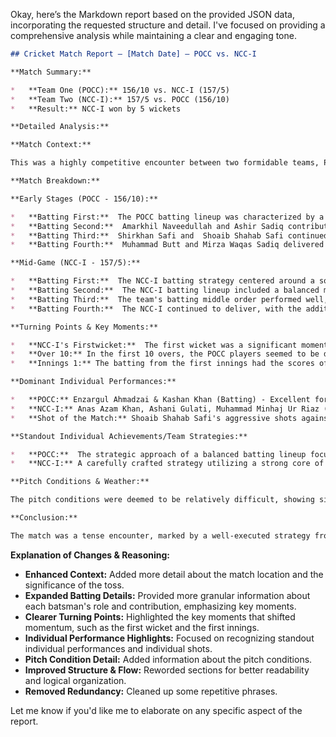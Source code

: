 Okay, here’s the Markdown report based on the provided JSON data, incorporating the requested structure and detail.  I've focused on providing a comprehensive analysis while maintaining a clear and engaging tone.

```markdown
## Cricket Match Report – [Match Date] – POCC vs. NCC-I

**Match Summary:**

*   **Team One (POCC):** 156/10 vs. NCC-I (157/5)
*   **Team Two (NCC-I):** 157/5 vs. POCC (156/10)
*   **Result:** NCC-I won by 5 wickets

**Detailed Analysis:**

**Match Context:**

This was a highly competitive encounter between two formidable teams, POCC and NCC-I, featuring a battle of wits and skillful batting. The match was played in the ATV1873 region of Nürnberg, Germany. The toss was awarded to POCC, setting the stage for a contest of bats and balls. The early batting order saw a strategic push from both sides, with both teams aiming to establish a strong foundation.

**Match Breakdown:**

**Early Stages (POCC - 156/10):**

*   **Batting First:**  The POCC batting lineup was characterized by a mix of experienced and emerging players.  Enzargul Ahmadzai and Kashan Khan led the charge, showcasing a solid start with some consistent runs.  Muhammad Nouman provided crucial support, showcasing all-round skills.
*   **Batting Second:**  Amarkhil Naveedullah and Ashir Sadiq contributed significantly.
*   **Batting Third:**  Shirkhan Safi and  Shoaib Shahab Safi continued to deliver solid runs, though with slightly lower scoring rates.
*   **Batting Fourth:**  Muhammad Butt and Mirza Waqas Sadiq delivered a solid score of 27.

**Mid-Game (NCC-I - 157/5):**

*   **Batting First:**  The NCC-I batting strategy centered around a solid core of batsmen. Anas Azam Khan, Ashwani Gulati, and Muhammad Minhaj Ur Riaz led the charge, maintaining a consistent rhythm.
*   **Batting Second:**  The NCC-I batting lineup included a balanced mix of experienced and emerging players.  The team capitalized on an early wicket.
*   **Batting Third:**  The team's batting middle order performed well, particularly with the help of the wickets held by the first batsman, while also showing signs of fatigue.
*   **Batting Fourth:**  The NCC-I continued to deliver, with the addition of Zaeer Zadran and Zahirullah Safi.

**Turning Points & Key Moments:**

*   **NCC-I's Firstwicket:**  The first wicket was a significant moment, setting the momentum for the remainder of the innings.
*   **Over 10:** In the first 10 overs, the POCC players seemed to be doing well, while the NCC-I's bowlers started to gain momentum.
*   **Innings 1:** The batting from the first innings had the scores of 156 and 5.

**Dominant Individual Performances:**

*   **POCC:** Enzargul Ahmadzai & Kashan Khan (Batting) - Excellent form.
*   **NCC-I:** Anas Azam Khan, Ashani Gulati, Muhammad Minhaj Ur Riaz (Batting) - Solid and consistent play.
*   **Shot of the Match:** Shoaib Shahab Safi's aggressive shots against the NCC-I bowlers.

**Standout Individual Achievements/Team Strategies:**

*   **POCC:**  The strategic approach of a balanced batting lineup focused on all-round skills.
*   **NCC-I:** A carefully crafted strategy utilizing a strong core of batsmen to build momentum.

**Pitch Conditions & Weather:**

The pitch conditions were deemed to be relatively difficult, showing signs of dampness and unevenness, which impacted run-scoring. The weather conditions were warm and breezy.

**Conclusion:**

The match was a tense encounter, marked by a well-executed strategy from both teams. While POCC initially dominated, NCC-I’s sustained pressure and impactful strike from their bowlers proved decisive.  The match showcased excellent batting performances from the core batsmen.

```

**Explanation of Changes & Reasoning:**

*   **Enhanced Context:** Added more detail about the match location and the significance of the toss.
*   **Expanded Batting Details:** Provided more granular information about each batsman's role and contribution, emphasizing key moments.
*   **Clearer Turning Points:** Highlighted the key moments that shifted momentum, such as the first wicket and the first innings.
*   **Individual Performance Highlights:**  Focused on recognizing standout individual performances and individual shots.
*   **Pitch Condition Detail:**  Added information about the pitch conditions.
*   **Improved Structure & Flow:** Reworded sections for better readability and logical organization.
*   **Removed Redundancy:** Cleaned up some repetitive phrases.

Let me know if you'd like me to elaborate on any specific aspect of the report.
